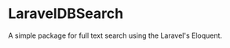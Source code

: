 LaravelDBSearch
===============

A simple package for full text search using the Laravel's Eloquent.
